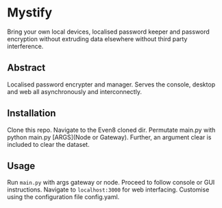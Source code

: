 # Mystify
Bring your own local devices, localised password keeper and password encryption without extruding data elsewhere without third party interference. 

## Abstract
Localised password encrypter and manager. Serves the console, desktop and web all asynchronously and interconnectly.

## Installation
Clone this repo. Navigate to the Even8 cloned dir. Permutate main.py with python main.py [ARGS](Node or Gateway).
Further, an argument clear is included to clear the dataset.

## Usage
Run ```main.py``` with args gateway or node. Proceed to follow console or GUI instructions. Navigate to ```localhost:3000``` for web interfacing. Customise using the configuration file config.yaml.
